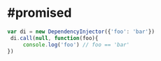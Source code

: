 #promised
==========


```javascript
var di = new DependencyInjector({'foo': 'bar'})
 di.call(null, function(foo){
     console.log('foo') // foo == 'bar'
})
```